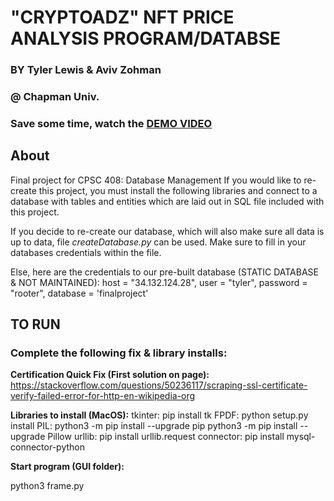 # "CRYPTOADZ" NFT PRICE ANALYSIS PROGRAM/DATABSE
### BY Tyler Lewis & Aviv Zohman
### @ Chapman Univ.

### Save some time, watch the [DEMO VIDEO](https://www.dropbox.com/s/a6uacp1kidlhtpm/CrypToadz%20TKinter%20Demo.mp4?dl=0)

## About
Final project for CPSC 408: Database Management
If you would like to re-create this project, you must install the following libraries and connect to a database with tables and entities which are laid out in SQL file included with this project.

If you decide to re-create our database, which will also make sure all data is up to data, file *createDatabase.py* can be used. Make sure to fill in your databases credentials within the file.

Else, here are the credentials to our pre-built database (STATIC DATABASE & NOT MAINTAINED):
  host = "34.132.124.28",
  user = "tyler",
  password = "rooter",
  database = 'finalproject'

## TO RUN
### Complete the following fix & library installs:
**Certification Quick Fix (First solution on page):**
  https://stackoverflow.com/questions/50236117/scraping-ssl-certificate-verify-failed-error-for-http-en-wikipedia-org

**Libraries to install (MacOS):**
  tkinter:
    pip install tk
  FPDF:
    python setup.py install
  PIL:
    python3 -m pip install --upgrade pip
    python3 -m pip install --upgrade Pillow
  urllib:
    pip install urllib.request
  connector:
    pip install mysql-connector-python

**Start program (GUI folder):** 

  python3 frame.py
